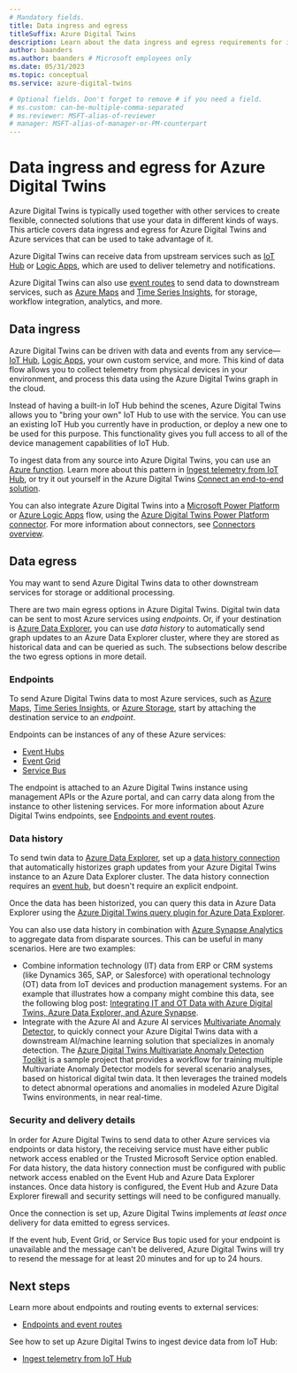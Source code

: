 ```yaml
---
# Mandatory fields.
title: Data ingress and egress
titleSuffix: Azure Digital Twins
description: Learn about the data ingress and egress requirements for integrating Azure Digital Twins with other services.
author: baanders
ms.author: baanders # Microsoft employees only
ms.date: 05/31/2023
ms.topic: conceptual
ms.service: azure-digital-twins

# Optional fields. Don't forget to remove # if you need a field.
# ms.custom: can-be-multiple-comma-separated
# ms.reviewer: MSFT-alias-of-reviewer
# manager: MSFT-alias-of-manager-or-PM-counterpart
---
```


# Data ingress and egress for Azure Digital Twins

Azure Digital Twins is typically used together with other services to create flexible, connected solutions that use your data in different kinds of ways. This article covers data ingress and egress for Azure Digital Twins and Azure services that can be used to take advantage of it.

Azure Digital Twins can receive data from upstream services such as [IoT Hub](../iot-hub/about-iot-hub.md) or [Logic Apps](../logic-apps/logic-apps-overview.md), which are used to deliver telemetry and notifications. 

Azure Digital Twins can also use [event routes](concepts-route-events.md) to send data to downstream services, such as [Azure Maps](../azure-maps/about-azure-maps.md) and [Time Series Insights](../time-series-insights/overview-what-is-tsi.md), for storage, workflow integration, analytics, and more. 

## Data ingress

Azure Digital Twins can be driven with data and events from any service—[IoT Hub](../iot-hub/about-iot-hub.md), [Logic Apps](../logic-apps/logic-apps-overview.md), your own custom service, and more. This kind of data flow allows you to collect telemetry from physical devices in your environment, and process this data using the Azure Digital Twins graph in the cloud.

Instead of having a built-in IoT Hub behind the scenes, Azure Digital Twins allows you to "bring your own" IoT Hub to use with the service. You can use an existing IoT Hub you currently have in production, or deploy a new one to be used for this purpose. This functionality gives you full access to all of the device management capabilities of IoT Hub.

To ingest data from any source into Azure Digital Twins, you can use an [Azure function](../azure-functions/functions-overview.md). Learn more about this pattern in [Ingest telemetry from IoT Hub](how-to-ingest-iot-hub-data.md), or try it out yourself in the Azure Digital Twins [Connect an end-to-end solution](tutorial-end-to-end.md). 

You can also integrate Azure Digital Twins into a [Microsoft Power Platform](/power-platform) or [Azure Logic Apps](../logic-apps/logic-apps-overview.md) flow, using the [Azure Digital Twins Power Platform connector](how-to-use-power-platform-logic-apps-connector.md). For more information about connectors, see [Connectors overview](/connectors/connectors).

## Data egress

You may want to send Azure Digital Twins data to other downstream services for storage or additional processing. 

There are two main egress options in Azure Digital Twins. Digital twin data can be sent to most Azure services using *endpoints*. Or, if your destination is [Azure Data Explorer](/azure/data-explorer/data-explorer-overview), you can use *data history* to automatically send graph updates to an Azure Data Explorer cluster, where they are stored as historical data and can be queried as such. The subsections below describe the two egress options in more detail.

### Endpoints

To send Azure Digital Twins data to most Azure services, such as [Azure Maps](../azure-maps/about-azure-maps.md), [Time Series Insights](../time-series-insights/overview-what-is-tsi.md), or [Azure Storage](../storage/common/storage-introduction.md), start by attaching the destination service to an *endpoint*. 

Endpoints can be instances of any of these Azure services:
* [Event Hubs](../event-hubs/event-hubs-about.md)
* [Event Grid](../event-grid/overview.md)
* [Service Bus](../service-bus-messaging/service-bus-messaging-overview.md)

The endpoint is attached to an Azure Digital Twins instance using management APIs or the Azure portal, and can carry data along from the instance to other listening services. For more information about Azure Digital Twins endpoints, see [Endpoints and event routes](concepts-route-events.md).

### Data history

To send twin data to [Azure Data Explorer](/azure/data-explorer/data-explorer-overview), set up a [data history connection](concepts-data-history.md) that automatically historizes graph updates from your Azure Digital Twins instance to an Azure Data Explorer cluster. The data history connection requires an [event hub](../event-hubs/event-hubs-about.md), but doesn't require an explicit endpoint.

Once the data has been historized, you can query this data in Azure Data Explorer using the [Azure Digital Twins query plugin for Azure Data Explorer](concepts-data-explorer-plugin.md).

You can also use data history in combination with [Azure Synapse Analytics](../synapse-analytics/overview-what-is.md) to aggregate data from disparate sources. This can be useful in many scenarios. Here are two examples:
* Combine information technology (IT) data from ERP or CRM systems (like Dynamics 365, SAP, or Salesforce) with operational technology (OT) data from IoT devices and production management systems. For an example that illustrates how a company might combine this data, see the following blog post: [Integrating IT and OT Data with Azure Digital Twins, Azure Data Explorer, and Azure Synapse](https://techcommunity.microsoft.com/t5/internet-of-things-blog/integrating-it-and-ot-data-with-azure-digital-twins-azure-data/ba-p/3401981).
* Integrate with the Azure AI and Azure AI services [Multivariate Anomaly Detector](../ai-services/anomaly-detector/overview.md), to quickly connect your Azure Digital Twins data with a downstream AI/machine learning solution that specializes in anomaly detection. The [Azure Digital Twins Multivariate Anomaly Detection Toolkit](/samples/azure-samples/digital-twins-mvad-integration/adt-mvad-integration/) is a sample project that provides a workflow for training multiple Multivariate Anomaly Detector models for several scenario analyses, based on historical digital twin data. It then leverages the trained models to detect abnormal operations and anomalies in modeled Azure Digital Twins environments, in near real-time. 

### Security and delivery details

In order for Azure Digital Twins to send data to other Azure services via endpoints or data history, the receiving service must have either public network access enabled or the Trusted Microsoft Service option enabled. For data history, the data history connection must be configured with public network access enabled on the Event Hub and Azure Data Explorer instances. Once data history is configured, the Event Hub and Azure Data Explorer firewall and security settings will need to be configured manually.

Once the connection is set up, Azure Digital Twins implements *at least once* delivery for data emitted to egress services. 

If the event hub, Event Grid, or Service Bus topic used for your endpoint is unavailable and the message can't be delivered, Azure Digital Twins will try to resend the message for at least 20 minutes and for up to 24 hours.

## Next steps

Learn more about endpoints and routing events to external services:
* [Endpoints and event routes](concepts-route-events.md)

See how to set up Azure Digital Twins to ingest device data from IoT Hub:
* [Ingest telemetry from IoT Hub](how-to-ingest-iot-hub-data.md)
